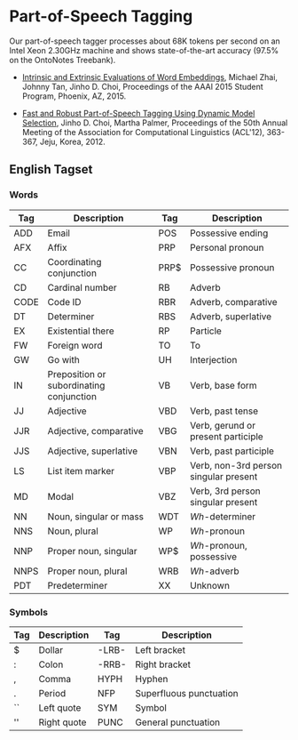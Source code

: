 # Part-of-Speech Tagging

Our part-of-speech tagger processes about 68K tokens per second on an Intel Xeon 2.30GHz machine and shows state-of-the-art accuracy (97.5% on the OntoNotes Treebank).

* [Intrinsic and Extrinsic Evaluations of Word Embeddings](), Michael Zhai, Johnny Tan, Jinho D. Choi, Proceedings of the AAAI 2015 Student Program, Phoenix, AZ, 2015.

* [Fast and Robust Part-of-Speech Tagging Using Dynamic Model Selection](http://aclweb.org/anthology-new/P/P12/P12-2071.pdf), Jinho D. Choi, Martha Palmer, Proceedings of the 50th Annual Meeting of the Association for Computational Linguistics (ACL'12), 363-367, Jeju, Korea, 2012.

## English Tagset

### Words

| Tag | Description | Tag | Description |
|---|---|---|---|
| ADD | Email | POS | Possessive ending |
| AFX | Affix | PRP | Personal pronoun |
| CC | Coordinating conjunction | PRP$ | Possessive pronoun  |
| CD | Cardinal number | RB | Adverb |
| CODE | Code ID | RBR | Adverb, comparative |
| DT | Determiner | RBS | Adverb, superlative |
| EX | Existential there | RP | Particle |
| FW | Foreign word | TO | To |
| GW | Go with | UH | Interjection |
| IN | Preposition or subordinating conjunction | VB | Verb, base form |
| JJ | Adjective | VBD | Verb, past tense |
| JJR | Adjective, comparative | VBG | Verb, gerund or present participle |
| JJS | Adjective, superlative | VBN | Verb, past participle |
| LS | List item marker | VBP | Verb, non-3rd person singular present |
| MD | Modal | VBZ | Verb, 3rd person singular present |
| NN | Noun, singular or mass | WDT | *Wh*-determiner |
| NNS | Noun, plural | WP | *Wh*-pronoun |
| NNP | Proper noun, singular | WP$ | *Wh*-pronoun, possessive |
| NNPS | Proper noun, plural | WRB | *Wh*-adverb |
| PDT | Predeterminer | XX | Unknown |

### Symbols

| Tag | Description | Tag | Description |
|---|---|---|---|
| $ | Dollar | -LRB- | Left bracket |
| : | Colon | -RRB- | Right bracket |
| , | Comma | HYPH | Hyphen |
| . | Period | NFP | Superfluous punctuation |
| `` | Left quote | SYM | Symbol |
| '' | Right quote | PUNC | General punctuation |

